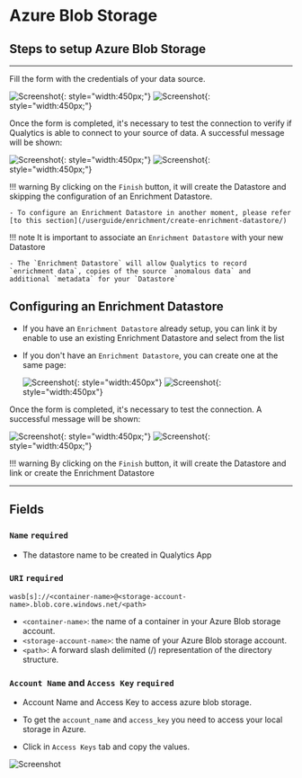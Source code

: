 # Azure Blob Storage

## Steps to setup Azure Blob Storage

---
Fill the form with the credentials of your data source.

![Screenshot](../assets/datastores/azure-blob-storage/create-datastore-light.png#only-light){: style="width:450px;"}
![Screenshot](../assets/datastores/azure-blob-storage/create-datastore-dark.png#only-dark){: style="width:450px;"}

Once the form is completed, it's necessary to test the connection to verify if Qualytics is able to connect to your source of data. A successful message will be shown:

![Screenshot](../assets/datastores/test-connection/test-connection-light.png#only-light){: style="width:450px;"}
![Screenshot](../assets/datastores/test-connection/test-connection-dark.png#only-dark){: style="width:450px;"}

!!! warning 
    By clicking on the `Finish` button, it will create the Datastore and skipping the configuration of an Enrichment Datastore.

    - To configure an Enrichment Datastore in another moment, please refer [to this section](/userguide/enrichment/create-enrichment-datastore/)

!!! note 
    It is important to associate an `Enrichment Datastore` with your new Datastore

    - The `Enrichment Datastore` will allow Qualytics to record `enrichment data`, copies of the source `anomalous data` and additional `metadata` for your `Datastore`

## Configuring an Enrichment Datastore

- If you have an `Enrichment Datastore` already setup, you can link it by enable to use an existing Enrichment Datastore and select from the list

- If you don't have an `Enrichment Datastore`, you can create one at the same page:

    ![Screenshot](../assets/enrichment/azure-blob-storage/create-enrichment-datastore-light.png#only-light){: style="width:450px"}
    ![Screenshot](../assets/enrichment/azure-blob-storage/create-enrichment-datastore-dark.png#only-dark){: style="width:450px"}

Once the form is completed, it's necessary to test the connection. A successful message will be shown:

![Screenshot](../assets/enrichment/test-connection-light.png#only-light){: style="width:450px;"}
![Screenshot](../assets/enrichment/test-connection-dark.png#only-dark){: style="width:450px;"}

!!! warning 
    By clicking on the `Finish` button, it will create the Datastore and link or create the Enrichment Datastore

---
## Fields

### `Name` <spam id='required'>`required`</spam>

* The datastore name  to be created in Qualytics App

### `URI` <spam id='required'>`required`</spam>

``` text
wasb[s]://<container-name>@<storage-account-name>.blob.core.windows.net/<path>
```

* `<container-name>`: the name of a container in your Azure Blob storage account.
* `<storage-account-name>`: the name of your Azure Blob storage account.
* `<path>`: A forward slash delimited (/) representation of the directory structure.
### `Account Name` and `Access Key` <spam id='required'>`required`</spam>

* Account Name and Access Key to access azure blob storage.

* To get the `account_name` and `access_key` you need to access your local storage in Azure.

* Click in `Access Keys` tab and copy the values.

![Screenshot](../assets/datastores/azure-blob-storage/where-to-find-keys.png)
